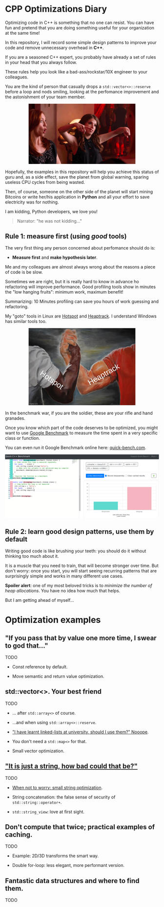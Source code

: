 # CPP Optimizations Diary

Optimizing code in C++ is something that no one can resist. You can have fun
and pretend  that you are doing something useful for your organization at the same time!

In this repository, I will record some simple design patterns to improve your code 
and remove unnecessary overhead in **C++**.

If you are a seasoned C++ expert, you probably have already a set of rules in your head
that you always follow.

These rules help you look like a bad-ass/rockstar/10X engineer to your colleagues.

You are the kind of person that casually drops a `std::vector<>::reserve` before a loop and
nods smiling, looking at the perfomance improvement and the astonishment of your team member.

<p align="center"><img src="images/boom.gif" width="350"></p>


Hopefully, the examples in this repository will help you achieve this status of guru
and, as a side effect, save the planet from global warning, sparing useless CPU
cycles from being wasted.

Then, of course, someone on the other side of the planet will start mining Bitcoins or write her/his 
application in **Python** and all your effort to save electricity was for nothing.

I am kidding, Python developers, we love you!

> Narrator: "he was not kidding..."

## Rule 1: measure first (using _good_ tools)

The very first thing any person concerned about perfomance should do is:
 
- **Measure first** and **make hypothesis later**.

Me and my colleagues are almost always wrong about the reasons a piece of code is
be slow. 

Sometimes we are right, but it is really hard to know in advance ho refactoring will
improve performance. Good profiling tools show in minutes the "low hanging fruits": minimum work, maximum benefit!

Summarizing: 10 Minutes profiling can save you hours of work guessing and refactoring.

My "goto" tools in Linux are [Hotspot](https://github.com/KDAB/hotspot) and 
[Heaptrack](https://github.com/KDE/heaptrack). I understand Windows has similar
tools too.

<p align="center"><img src="images/hotspot_heaptrack.jpg" width="350"></p>

In the benchmark war, if you are the soldier, these are your rifle and hand granades.

Once you know which part of the code deserves to be optimized, you might want to use
[Google Benchmark](https://github.com/google/benchmark) to measure the time spent in a very specific
class or function.

You can even run it Google Benchmark online here: [quick-bench.com](http://quick-bench.com/G7B2w0xPUWgOVvuzI7unES6cU4w).

![quick-bench](images/quick-bench.png)

## Rule 2: learn good design patterns, use them by default

Writing good code is like brushing your teeth: you should do it without thinking too much about it.

It is a muscle that you need to train, that will become stronger over time. But don't worry:
once you start, you will start seeing recurring patterns that 
are surprisingly simple and works in many different use cases.

**Spoiler alert**: one of my most beloved tricks is to _minimize the number of heap allocations_.
You have no idea how much that helps.

But I am getting ahead of myself...

# Optimization examples

## "If you pass that by value one more time, I swear to god that..."

TODO

- Const reference by default.

- Move semantic and return value optimization.


## std::vector<>. Your best friend

TODO

- ... after `std::array<>` of course.

- ...and when using `std::array<>::reserve`.

- ["I have learnt linked-lists at university, should I use them?" Nooope](vectors_everywhere/no_std_list).

- You don't need a `std::map<>` for that.

- Small vector optimization.


## ["It is just a string, how bad could that be?"](./just_a_string)

TODO

- [When not to worry: small string optimization](./just_a_string/small_strings).

- String concatenation: the false sense of security of `std::string::operator+`.

- `std::string_view`: love at first sight.

## Don't compute that twice; practical examples of caching.

TODO

- Example: 2D/3D transforms the smart way.

- Double for-loop: less elegant, more performant version.

## Fantastic data structures and where to find them.

TODO



